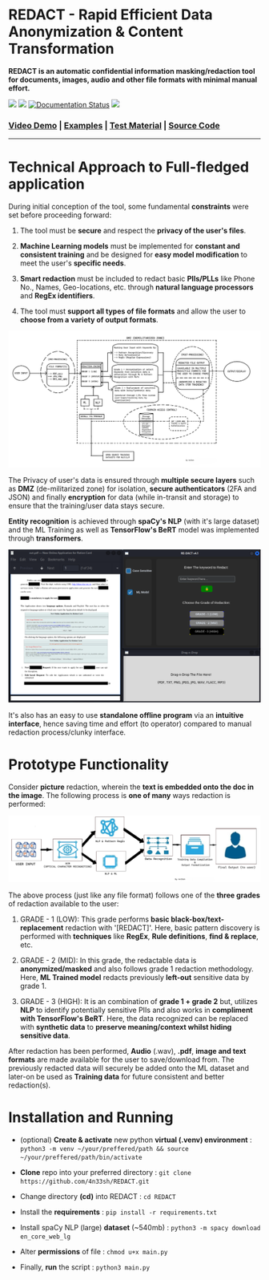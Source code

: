 # REDACT - Rapid Efficient Data Anonymization & Content Transformation

**REDACT is an automatic confidential information masking/redaction tool for documents, images, audio and other file formats with minimal manual effort.** 

<img src="https://img.shields.io/badge/Lincense_-GPL%203.0-orange"> <img src="https://img.shields.io/badge/python_->=%203.1-blue"> [![Documentation Status](https://img.shields.io/:docs-latest-green.svg)](http://opennlp.apache.org/docs/index.html) <img src="https://img.shields.io/badge/Developed%20on-Kali%20Linux-blueviolet">

### [Video Demo](https://youtu.be/HRD_wsZ9a1U) | [Examples](https://github.com/4n33sh/REDACT/tree/main/example-outputs) | [Test Material](https://github.com/4n33sh/REDACT/tree/main/test-material) | [Source Code](https://github.com/4n33sh/REDACT/blob/main/main.py)

---

# Technical Approach to Full-fledged application

During initial conception of the tool, some fundamental **constraints** were set before proceeding forward:

1. The tool must be **secure** and respect the **privacy of the user's files**.

2. **Machine Learning models** must be implemented for **constant and consistent training** and be designed for **easy model modification** to meet the user's **specific needs**.

3. **Smart redaction** must be included to redact basic **PIIs/PLLs** like Phone No., Names, Geo-locations, etc. through **natural language processors** and **RegEx identifiers**.

4. The tool must **support all types of file formats** and allow the user to **choose from a variety of output formats**.

![technical datagram](https://github.com/4n33sh/REDACT/blob/main/Technical%20Approach.png)

The Privacy of user's data is ensured through **multiple secure layers** such as **DMZ** (de-militarized zone) for isolation, **secure authenticators** (2FA and JSON) and finally **encryption** for data (while in-transit and storage) to ensure that the training/user data stays secure.

**Entity recognition** is achieved through **spaCy's NLP** (with it's large dataset) and the ML Training as well as **TensorFlow's BeRT** model was implemented through **transformers**.

![prototype gui final](https://github.com/4n33sh/REDACT/blob/main/Prototype%20GUI%20%26%20Functionality.png)

It's also has an easy to use **standalone offline program** via an **intuitive interface**, hence saving time and effort (to operator) compared to manual redaction process/clunky interface.

# Prototype Functionality

Consider **picture** redaction, wherein the **text is embedded onto the doc in the image**. The following process is **one of many** ways redaction is performed:

![picture example](https://github.com/4n33sh/REDACT/blob/main/Image%20Redaction%20Flowchart.png)

The above process (just like any file format) follows one of the **three grades** of redaction available to the user:

1. GRADE - 1 (LOW): This grade performs **basic black-box/text-replacement** redaction with '[REDACT]'. Here, basic pattern discovery is performed with **techniques** like **RegEx**, **Rule definitions**, **find & replace**, etc.

2. GRADE - 2 (MID): In this grade, the redactable data is **anonymized/masked** and also follows grade 1 redaction methodology. Here, **ML Trained model** redacts previously **left-out** sensitive data by grade 1.

3. GRADE - 3 (HIGH): It is an combination of **grade 1 + grade 2** but, utilizes **NLP** to identify potentially sensitive PIIs and also works in **compliment with TensorFlow's BeRT**. Here, the data recognized can be replaced with **synthetic data** to **preserve meaning/context whilst hiding sensitive data**.

After redaction has been performed, **Audio** (.wav), **.pdf**, **image and text formats** are made available for the user to save/download from. The previously redacted data will securely be added onto the ML dataset and later-on be used as **Training data** for future consistent and better redaction(s).

# Installation and Running

* (optional) **Create & activate** new python **virtual (.venv) environment** :  ``` python3 -m venv ~/your/preffered/path && source ~/your/preffered/path/bin/activate ```

* **Clone** repo into your preferred directory : ``` git clone https://github.com/4n33sh/REDACT.git ```

* Change directory **(cd)** into REDACT : ``` cd REDACT ```

* Install the **requirements** : ``` pip install -r requirements.txt ```

* Install spaCy NLP (large) **dataset** (~540mb) : ``` python3 -m spacy download en_core_web_lg ```

* Alter **permissions** of file : ``` chmod u+x main.py ```

* Finally, **run** the script : ``` python3 main.py ```
